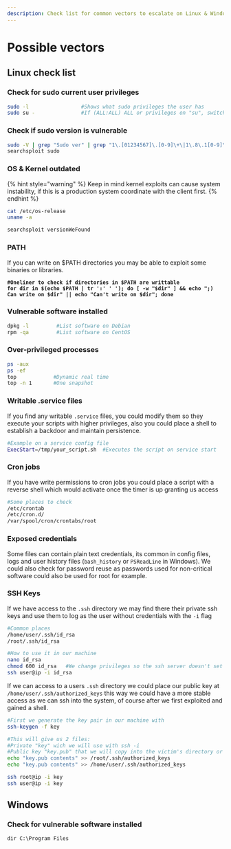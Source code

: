 ```yaml
---
description: Check list for common vectors to escalate on Linux & Windows. Use index ->
---
```


# Possible vectors

## Linux check list

### Check for sudo current user privileges

```bash
sudo -l                 #Shows what sudo privileges the user has
sudo su -               #If (ALL:ALL) ALL or privileges on "su", switchs to root user

```

### Check if sudo version is vulnerable

```bash
sudo -V | grep "Sudo ver" | grep "1\.[01234567]\.[0-9]\+\|1\.8\.1[0-9]\*\|1\.8\.2[01234567]"
searchsploit sudo 
```

### OS & Kernel outdated

{% hint style="warning" %}
Keep in mind kernel exploits can cause system instability, if this is a production system coordinate with the client first.
{% endhint %}

```bash
cat /etc/os-release 
uname -a

searchsploit versionWeFound
```

### PATH

If you can write on $PATH directories you may be able to exploit some binaries or libraries.

<pre class="language-bash"><code class="lang-bash"><strong>#Oneliner to check if directories in $PATH are writtable 
</strong><strong>for dir in $(echo $PATH | tr ':' ' '); do [ -w "$dir" ] &#x26;&#x26; echo ";) Can write on $dir" || echo "Can't write on $dir"; done
</strong></code></pre>

### Vulnerable software installed

```bash
dpkg -l         #List software on Debian
rpm -qa         #List software on CentOS
```

### Over-privileged processes&#x20;

```bash
ps -aux    
ps -ef
top            #Dynamic real time
top -n 1       #One snapshot
```

### Writable .service files

If you find any writable `.service` files, you could modify them so they execute your scripts with higher privileges, also you could place a shell to establish a backdoor and maintain persistence.

```bash
#Example on a service config file
ExecStart=/tmp/your_script.sh  #Executes the script on service start
```

### Cron jobs

If you have write permissions to cron jobs you could place a script with a reverse shell which would activate once the timer is up granting us access

&#x20;

```bash
#Some places to check
/etc/crontab
/etc/cron.d/
/var/spool/cron/crontabs/root

```

### Exposed credentials

Some files can contain plain text credentials, its common in config files, logs and user history files (`bash_history` or `PSReadLine` in Windows). We could also check for password reuse as passwords used for non-critical software could also be used for root for example.

### SSH Keys

If we have access to the `.ssh` directory we may find there their private ssh keys and use them to log as the user without credentials with the `-i` flag

```bash
#Common places
/home/user/.ssh/id_rsa
/root/.ssh/id_rsa

#How to use it in our machine
nano id_rsa
chmod 600 id_rsa   #We change privileges so the ssh server doesn't set off the alarms and prevents it from working
ssh user@ip -i id_rsa

```

If we can access to a users `.ssh` directory we could place our public key at\
`/home/user/.ssh/authorized_keys` this way we could have a more stable access as we can ssh into the system, of course after we first exploited and gained a shell.&#x20;

```bash
#First we generate the key pair in our machine with
ssh-keygen -f key

#This will give us 2 files:
#Private "key" wich we will use with ssh -i
#Public key "key.pub" that we will copy into the victim's directory or root
echo "key.pub contents" >> /root/.ssh/authorized_keys
echo "key.pub contents" >> /home/user/.ssh/authorized_keys

ssh root@ip -i key
ssh user@ip -i key 

```







## Windows

### Check for vulnerable software installed

```
dir C:\Program Files
```

